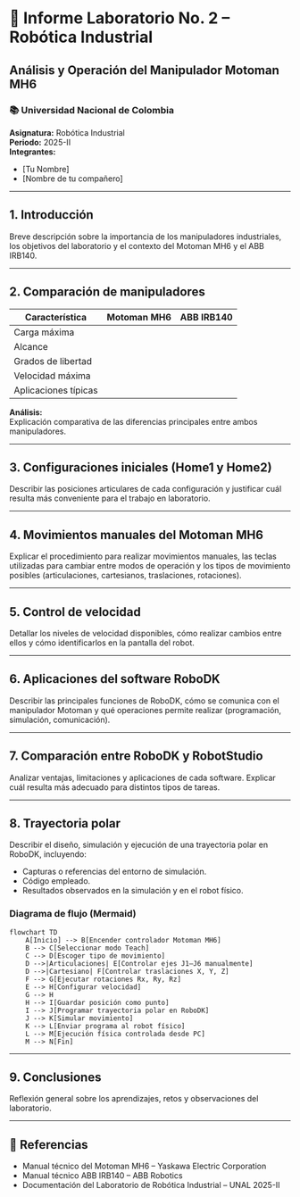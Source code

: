 # 🧩 Informe Laboratorio No. 2 – Robótica Industrial
## Análisis y Operación del Manipulador Motoman MH6

### 📚 Universidad Nacional de Colombia
**Asignatura:** Robótica Industrial  
**Periodo:** 2025-II  
**Integrantes:**  
- [Tu Nombre]  
- [Nombre de tu compañero]

---

## 1. Introducción
Breve descripción sobre la importancia de los manipuladores industriales, los objetivos del laboratorio y el contexto del Motoman MH6 y el ABB IRB140.

---

## 2. Comparación de manipuladores
| Característica | Motoman MH6 | ABB IRB140 |
|----------------|--------------|-------------|
| Carga máxima | | |
| Alcance | | |
| Grados de libertad | | |
| Velocidad máxima | | |
| Aplicaciones típicas | | |

**Análisis:**  
Explicación comparativa de las diferencias principales entre ambos manipuladores.

---

## 3. Configuraciones iniciales (Home1 y Home2)
Describir las posiciones articulares de cada configuración y justificar cuál resulta más conveniente para el trabajo en laboratorio.

---

## 4. Movimientos manuales del Motoman MH6
Explicar el procedimiento para realizar movimientos manuales, las teclas utilizadas para cambiar entre modos de operación y los tipos de movimiento posibles (articulaciones, cartesianos, traslaciones, rotaciones).

---

## 5. Control de velocidad
Detallar los niveles de velocidad disponibles, cómo realizar cambios entre ellos y cómo identificarlos en la pantalla del robot.

---

## 6. Aplicaciones del software RoboDK
Describir las principales funciones de RoboDK, cómo se comunica con el manipulador Motoman y qué operaciones permite realizar (programación, simulación, comunicación).

---

## 7. Comparación entre RoboDK y RobotStudio
Analizar ventajas, limitaciones y aplicaciones de cada software. Explicar cuál resulta más adecuado para distintos tipos de tareas.

---

## 8. Trayectoria polar
Describir el diseño, simulación y ejecución de una trayectoria polar en RoboDK, incluyendo:

- Capturas o referencias del entorno de simulación.
- Código empleado.
- Resultados observados en la simulación y en el robot físico.

### Diagrama de flujo (Mermaid)
```mermaid
flowchart TD
    A[Inicio] --> B[Encender controlador Motoman MH6]
    B --> C[Seleccionar modo Teach]
    C --> D[Escoger tipo de movimiento]
    D -->|Articulaciones| E[Controlar ejes J1–J6 manualmente]
    D -->|Cartesiano| F[Controlar traslaciones X, Y, Z]
    F --> G[Ejecutar rotaciones Rx, Ry, Rz]
    E --> H[Configurar velocidad]
    G --> H
    H --> I[Guardar posición como punto]
    I --> J[Programar trayectoria polar en RoboDK]
    J --> K[Simular movimiento]
    K --> L[Enviar programa al robot físico]
    L --> M[Ejecución física controlada desde PC]
    M --> N[Fin]
```

---

## 9. Conclusiones
Reflexión general sobre los aprendizajes, retos y observaciones del laboratorio.

---

## 📘 Referencias
- Manual técnico del Motoman MH6 – Yaskawa Electric Corporation  
- Manual técnico ABB IRB140 – ABB Robotics  
- Documentación del Laboratorio de Robótica Industrial – UNAL 2025-II
